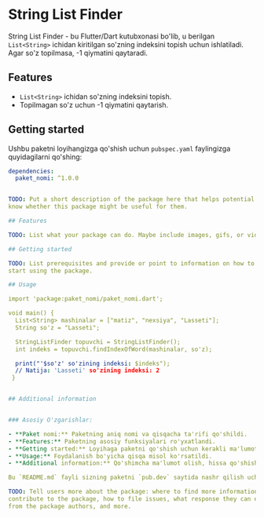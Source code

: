 <!-- 
This README describes the package. If you publish this package to pub.dev,
this README's contents appear on the landing page for your package.

For information about how to write a good package README, see the guide for
[writing package pages](https://dart.dev/tools/pub/writing-package-pages). 

For general information about developing packages, see the Dart guide for
[creating packages](https://dart.dev/guides/libraries/create-packages)
and the Flutter guide for
[developing packages and plugins](https://flutter.dev/to/develop-packages). 
-->

# String List Finder

String List Finder - bu Flutter/Dart kutubxonasi bo'lib, u berilgan `List<String>` ichidan kiritilgan so'zning indeksini topish uchun ishlatiladi. Agar so'z topilmasa, -1 qiymatini qaytaradi.

## Features

- `List<String>` ichidan so'zning indeksini topish.
- Topilmagan so'z uchun -1 qiymatini qaytarish.
  
## Getting started

Ushbu paketni loyihangizga qo'shish uchun `pubspec.yaml` faylingizga quyidagilarni qo'shing:

```yaml
dependencies:
  paket_nomi: ^1.0.0


TODO: Put a short description of the package here that helps potential users
know whether this package might be useful for them.

## Features

TODO: List what your package can do. Maybe include images, gifs, or videos.

## Getting started

TODO: List prerequisites and provide or point to information on how to
start using the package.

## Usage

import 'package:paket_nomi/paket_nomi.dart';

void main() {
  List<String> mashinalar = ["matiz", "nexsiya", "Lasseti"];
  String so'z = "Lasseti";

  StringListFinder topuvchi = StringListFinder();
  int indeks = topuvchi.findIndexOfWord(mashinalar, so'z);

  print("'$so'z' so'zining indeksi: $indeks");
  // Natija: 'Lasseti' so'zining indeksi: 2
 }


## Additional information


### Asosiy O'zgarishlar:

- **Paket nomi:** Paketning aniq nomi va qisqacha ta'rifi qo'shildi.
- **Features:** Paketning asosiy funksiyalari ro'yxatlandi.
- **Getting started:** Loyihaga paketni qo'shish uchun kerakli ma'lumotlar qo'shildi.
- **Usage:** Foydalanish bo'yicha qisqa misol ko'rsatildi.
- **Additional information:** Qo'shimcha ma'lumot olish, hissa qo'shish va mualliflar bilan bog'lanish imkoniyatlari ko'rsatildi.

Bu `README.md` fayli sizning paketni `pub.dev` saytida nashr qilish uchun tayyor bo'lishini ta'minlaydi.

TODO: Tell users more about the package: where to find more information, how to 
contribute to the package, how to file issues, what response they can expect 
from the package authors, and more.
